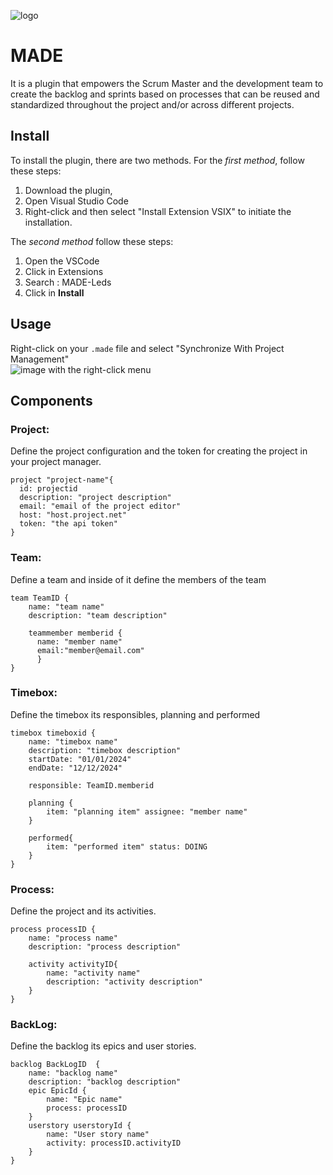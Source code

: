![logo](images/icon.png)
# MADE
It is a plugin that empowers the Scrum Master and the development team to create the backlog and sprints based on processes that can be reused and standardized throughout the project and/or across different projects.

## Install

To install the plugin, there are two methods. For the *first method*, follow these steps: 
1. Download the plugin, 
2. Open Visual Studio Code
3. Right-click and then select "Install Extension VSIX" to initiate the installation.

The *second method* follow these steps:

1. Open the VSCode
2. Click in Extensions
3. Search : MADE-Leds
4. Click in **Install**

## Usage
Right-click on your `.made` file and select "Synchronize With Project Management"  
![image with the right-click menu](images/right-click-menu.png)

## Components

### Project:
  Define the project configuration and the token for creating the project in your project manager.

  ```
  project "project-name"{
    id: projectid
    description: "project description"
    email: "email of the project editor"
    host: "host.project.net"
    token: "the api token"
}
```

### Team:
Define a team and inside of it define the members of the team

```
team TeamID {
    name: "team name"
    description: "team description"
    
    teammember memberid {
      name: "member name" 
      email:"member@email.com"
      }
}
```

### Timebox:
Define the timebox its responsibles, planning and performed

```
timebox timeboxid {
    name: "timebox name"
    description: "timebox description"
    startDate: "01/01/2024"
    endDate: "12/12/2024"

    responsible: TeamID.memberid 

    planning {
        item: "planning item" assignee: "member name"
    } 

    performed{
        item: "performed item" status: DOING
    }
}
```

### Process: 
Define the project and its activities.
```
process processID {
    name: "process name"
    description: "process description"

    activity activityID{
        name: "activity name"
        description: "activity description"
    }
}
```

### BackLog:
Define the backlog its epics and user stories.

```
backlog BackLogID  {
    name: "backlog name"
    description: "backlog description"
    epic EpicId {
        name: "Epic name"
        process: processID
    }
    userstory userstoryId {
        name: "User story name"
        activity: processID.activityID
    }
}
```

<!-- ### RoadMap:
Define the road map, its versions and the versions planning

```
roadmap RoadMapID {
    name: "Road map name"
    description: "Road map description"

    version RoadMapVersionID {
        name: "Road map version name"
        description: "Road map version description"
        startDate: "01/01/2024"
        endDate: "12/12/2024"

        planning {
            item: BackLogID.userstoryId
            item: "planning item"
        }
    }
}
``` -->